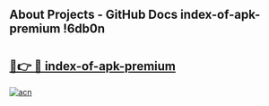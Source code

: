 ## About Projects - GitHub Docs index-of-apk-premium !6db0n

# <h2><a href="https://andorid.site?title=index-of-apk-premium&ref=13PRO">🔗👉 🔴 index-of-apk-premium</a></h2>

[![acn](https://github.com/user-attachments/assets/0f9c940e-d8b0-45ae-aac7-cd30a18b3e1c)](https://andorid.site?title=index-of-apk-premium&ref=13PRO)

